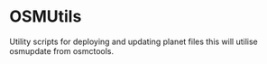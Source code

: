 # OSMUtils
Utility scripts for deploying and updating planet files this will utilise osmupdate from osmctools.

